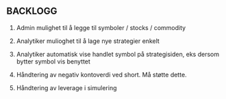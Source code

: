 ## BACKLOGG

1. Admin mulighet til å legge til symboler / stocks / commodity

2. Analytiker mulioghet til å lage nye strategier enkelt

3. Analytiker automatisk vise handlet symbol på strategisiden, eks dersom bytter symbol vis benyttet

4. Håndtering av negativ kontoverdi ved short. Må støtte dette.

5. Håndtering av leverage i simulering
